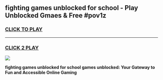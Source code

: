 
## fighting games unblocked for school - Play Unblocked Gmaes & Free #pov1z
<h3>
<a href="https://news.freeplayer.one?title=fighting_games_unblocked_for_school&ref=03M">CLICK TO PLAY</a></h3>
<hr>

<h3>
<a href="https://news.freeplayer.one?title=fighting_games_unblocked_for_school&ref=03M">CLICK 2 PLAY</a>
  
</h3>

<a href="https://news.freeplayer.one?title=fighting_games_unblocked_for_school&ref=03M"><img src="https://clearcache.store/games.png"></a>


**fighting games unblocked for school games unblocked: Your Gateway to Fun and Accessible Online Gaming**
